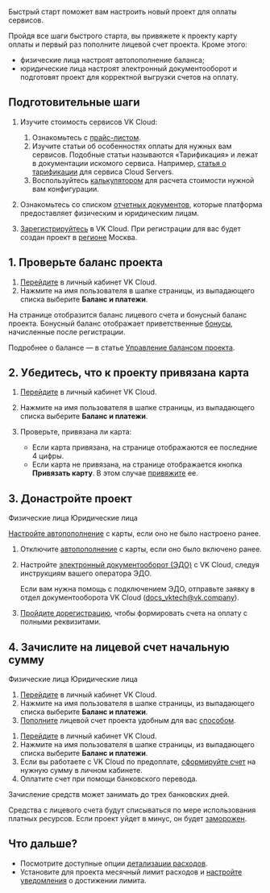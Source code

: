 Быстрый старт поможет вам настроить новый проект для оплаты сервисов.

Пройдя все шаги быстрого старта, вы привяжете к проекту карту оплаты и первый раз пополните лицевой счет проекта. Кроме этого:

- физические лица настроят автопополнение баланса;
- юридические лица настроят электронный документооборот и подготовят проект для корректной выгрузки счетов на оплату.

## Подготовительные шаги

1. Изучите стоимость сервисов VK Cloud:

   1. Ознакомьтесь с [прайс-листом](https://cloud.vk.com/pricelist/).
   1. Изучите статьи об особенностях оплаты для нужных вам сервисов. Подобные статьи называются «Тарификация» и лежат в документации искомого сервиса. Например, [статья о тарификации](/ru/computing/iaas/tariffication) для сервиса Cloud Servers.
   1. Воспользуйтесь [калькулятором](https://cloud.vk.com/pricing) для расчета стоимости нужной вам конфигурации.

1. Ознакомьтесь со списком [отчетных документов](../concepts/report), которые платформа предоставляет физическим и юридическим лицам.
1. [Зарегистрируйтесь](/ru/intro/start/account-registration) в VK Cloud. При регистрации для вас будет создан проект в [регионе](/ru/tools-for-using-services/account/concepts/regions) Москва.

## 1. Проверьте баланс проекта

1. [Перейдите](https://msk.cloud.vk.com/app/) в личный кабинет VK Cloud.
1. Нажмите на имя пользователя в шапке страницы, из выпадающего списка выберите **Баланс и платежи**.

На странице отобразится баланс лицевого счета и бонусный баланс проекта. Бонусный баланс отображает приветственные [бонусы](../concepts/balance#bonuses), начисленные после регистрации.

Подробнее о балансе — в статье [Управление балансом проекта](../instructions/payment).

## 2. Убедитесь, что к проекту привязана карта

1. [Перейдите](https://msk.cloud.vk.com/app/) в личный кабинет VK Cloud.
1. Нажмите на имя пользователя в шапке страницы, из выпадающего списка выберите **Баланс и платежи**.
1. Проверьте, привязана ли карта:

   - Если карта привязана, на странице отображаются ее последние 4 цифры.
   - Если карта не привязана, на странице отображается кнопка **Привязать карту**. В этом случае [привяжите](../instructions/add-card#privyazat_kartu) ее.

## 3. Донастройте проект

<tabs>
<tablist>
<tab>Физические лица</tab>
<tab>Юридические лица</tab>
</tablist>
<tabpanel>

[Настройте автопополнение](../instructions/add-card#nastroit_avtopopolnenie) с карты, если оно не было настроено ранее.

</tabpanel>
<tabpanel>

1. Отключите [автопополнение](../instructions/add-card#nastroit_avtopopolnenie) с карты, если оно было включено ранее.
1. Настройте [электронный документооборот (ЭДО)](../concepts/report#edm) с VK Cloud, следуя инструкциям вашего оператора ЭДО.

   Если вам нужна помощь с подключением ЭДО, отправьте заявку в отдел документооборота VK Cloud (docs_vktech@vk.company).

1. [Пройдите дорегистрацию](/ru/intro/billing/instructions/corporate#doregistraciya_yul), чтобы формировать счета на оплату с полными реквизитами.

</tabpanel>
</tabs>

## 4. Зачислите на лицевой счет начальную сумму

<tabs>
<tablist>
<tab>Физические лица</tab>
<tab>Юридические лица</tab>
</tablist>
<tabpanel>

1. [Перейдите](https://msk.cloud.vk.com/app/) в личный кабинет VK Cloud.
1. Нажмите на имя пользователя в шапке страницы, из выпадающего списка выберите **Баланс и платежи**.
1. [Пополните](../instructions/payment#vnesenie_sredstv) лицевой счет проекта удобным для вас [способом](../concepts/payment-methods).

</tabpanel>
<tabpanel>

1. [Перейдите](https://msk.cloud.vk.com/app/) в личный кабинет VK Cloud.
1. Нажмите на имя пользователя в шапке страницы, из выпадающего списка выберите **Баланс и платежи**.
1. Если вы работаете с VK Cloud по предоплате, [сформируйте счет](../instructions/bill-generation) на нужную сумму в личном кабинете.
1. Оплатите счет при помощи банковского перевода.

Зачисление средств может занимать до трех банковских дней.

</tabpanel>
</tabs>

Средства с лицевого счета будут списываться по мере использования платных ресурсов. Если проект уйдет в минус, он будет [заморожен](/ru/tools-for-using-services/account/concepts/projects#avtomaticheskaya_zamorozka_proekta).

## Что дальше?

- Посмотрите доступные опции [детализации расходов](../instructions/detail).
- Установите для проекта месячный лимит расходов и [настройте уведомления](../instructions/payment#uvedomleniya_o_rashodah) о достижении лимита.
